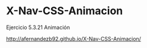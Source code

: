 # X-Nav-CSS-Animacion
Ejercicio 5.3.21 Animación

http://afernandezb92.github.io/X-Nav-CSS-Animacion/
